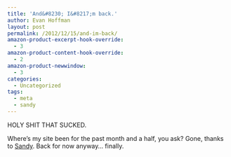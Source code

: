 ```yaml
---
title: 'And&#8230; I&#8217;m back.'
author: Evan Hoffman
layout: post
permalink: /2012/12/15/and-im-back/
amazon-product-excerpt-hook-override:
  - 3
amazon-product-content-hook-override:
  - 2
amazon-product-newwindow:
  - 3
categories:
  - Uncategorized
tags:
  - meta
  - sandy
---
```

HOLY SHIT THAT SUCKED.

Where&#8217;s my site been for the past month and a half, you ask? Gone, thanks to <a href="http://en.wikipedia.org/wiki/Hurricane_Sandy" onclick="_gaq.push(['_trackEvent', 'outbound-article', 'http://en.wikipedia.org/wiki/Hurricane_Sandy', 'Sandy']);" >Sandy</a>. Back for now anyway&#8230; finally.